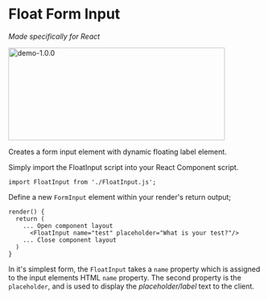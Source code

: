 # Float Form Input
_Made specifically for React_

<img src="https://thumbs.gfycat.com/TinySatisfiedFlyingsquirrel-size_restricted.gif" width="430" height="184" alt="demo-1.0.0"/>

Creates a form input element with dynamic floating label element.

Simply import the FloatInput script into your React Component script.

```
import FloatInput from './FloatInput.js';
```

Define a new `FormInput` element within your render's return output;
```
render() {
  return (
    ... Open component layout
      <FloatInput name="test" placeholder="What is your test?"/>
    ... Close component layout
  )
}
```

In it's simplest form, the `FloatInput` takes a `name` property which is assigned to the input elements HTML `name` property. The second property is the `placeholder`, and is used to display the _placeholder/label_ text to the client.